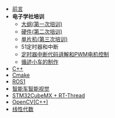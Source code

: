 - [前言](README.md)
- **电子学社培训**
  - [大纲(第一次培训)](teach/Chapter1/电子学社培训.md)
  - [硬件(第二次培训)](teach/Chapter2/电子学社培训.md)
  - [单片机(第三次培训)](teach/Chapter3/51单片机培训.md)
  - 51定时器和中断
  - [定时器中断代码讲解和PWM电机控制](teach/Chapter5/第五次培训.md)
  - [循迹小车的制作](teach/Chapter6/最后一次培训.md)
- [C++](note/c++/C++.md)
- [Cmake](note/c++/Cmake.md)
- [ROS1](note/ros1/ROS学习.md)
- [智能车智能视觉](note/smartcar/smartcar)
- [STM32CubeMX + RT-Thread](note/stm32/ROS小车STM32控制部分.md)
- [OpenCV(C++)](note/opencv/opencv.md)
- [线性代数](note/Linear_Algebra.md)